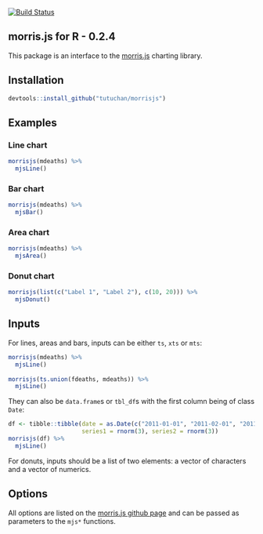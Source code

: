 [![Build Status](https://travis-ci.org/Tutuchan/morrisjs.svg?branch=master)](https://travis-ci.org/Tutuchan/morrisjs)

## morris.js for R - 0.2.4

This package is an interface to the [morris.js](http://morrisjs.github.io/morris.js/index.html) charting library.

## Installation

```R 
devtools::install_github("tutuchan/morrisjs")
```

## Examples

### Line chart

```R 
morrisjs(mdeaths) %>% 
  mjsLine()
```

### Bar chart

```R 
morrisjs(mdeaths) %>% 
  mjsBar()
```

### Area chart

```R 
morrisjs(mdeaths) %>% 
  mjsArea()
```

### Donut chart

```R 
morrisjs(list(c("Label 1", "Label 2"), c(10, 20))) %>% 
  mjsDonut()
```

## Inputs

For lines, areas and bars, inputs can be either `ts`, `xts` or `mts`:

```R 
morrisjs(mdeaths) %>% 
  mjsLine()
  
morrisjs(ts.union(fdeaths, mdeaths)) %>% 
  mjsLine()
```

They can also be `data.frame`s or `tbl_df`s with the first column being of class `Date`:

```R 
df <- tibble::tibble(date = as.Date(c("2011-01-01", "2011-02-01", "2011-03-01")), 
                     series1 = rnorm(3), series2 = rnorm(3))
morrisjs(df) %>% 
  mjsLine()
```

For donuts, inputs should be a list of two elements: a vector of characters and a vector of numerics.

## Options 

All options are listed on the [morris.js github page](http://morrisjs.github.io/morris.js/index.html) and can be passed as parameters to the `mjs*` functions.